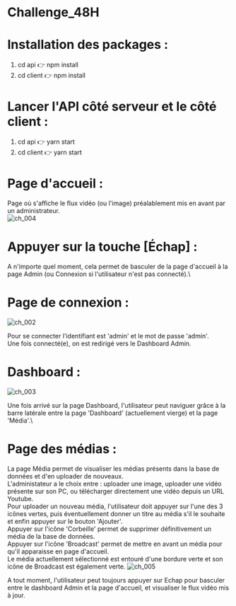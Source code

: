 # Challenge_48H

# Installation des packages :
1. cd api 👉 npm install
2. cd client 👉 npm install

# Lancer l'API côté serveur et le côté client :
1. cd api 👉 yarn start
2. cd client 👉 yarn start

# Page d'accueil :
Page où s'affiche le flux vidéo (ou l'image) préalablement mis en avant par un administrateur.\
![ch_004](https://user-images.githubusercontent.com/87578863/153003723-41e61e8e-6614-4039-83f8-4900ea7d4e06.PNG)

# Appuyer sur la touche [Échap] :
A n'importe quel moment, cela permet de basculer de la page d'accueil à la page Admin (ou Connexion si l'utilisateur n'est pas connecté).\

# Page de connexion :
![ch_002](https://user-images.githubusercontent.com/87578863/152856635-4a21513e-91e9-4464-aa88-a34ef10a5b53.PNG)

Pour se connecter l'identifiant est 'admin' et le mot de passe 'admin'.\
Une fois connecté(e), on est redirigé vers le Dashboard Admin.

# Dashboard :
![ch_003](https://user-images.githubusercontent.com/87578863/152856831-bab3a5c4-e388-4e0a-91e1-52f4b7c9280c.PNG)

Une fois arrivé sur la page Dashboard, l'utilisateur peut naviguer grâce à la barre latérale entre la page 'Dashboard' (actuellement vierge) et la page 'Média'.\

# Page des médias :
La page Média permet de visualiser les médias présents dans la base de données et d'en uploader de nouveaux.\
L'administateur a le choix entre : uploader une image, uploader une vidéo présente sur son PC, ou télécharger directement une vidéo depuis un URL Youtube.\
Pour uploader un nouveau média, l'utilisateur doit appuyer sur l'une des 3 icônes vertes, puis éventuellement donner un titre au média s'il le souhaite et enfin appuyer sur le bouton 'Ajouter'.\
Appuyer sur l'icône 'Corbeille' permet de supprimer définitivement un média de la base de données.\
Appuyer sur l'icône 'Broadcast' permet de mettre en avant un média pour qu'il apparaisse en page d'accueil.\
Le média actuellement sélectionné est entouré d'une bordure verte et son icône de Broadcast est également verte.
![ch_005](https://user-images.githubusercontent.com/87578863/153005101-74598c29-2ddf-4510-a66f-cfa7b8cf94a0.PNG)

A tout moment, l'utilisateur peut toujours appuyer sur Echap pour basculer entre le dashboard Admin et la page d'accueil, et visualiser le flux vidéo mis à jour.